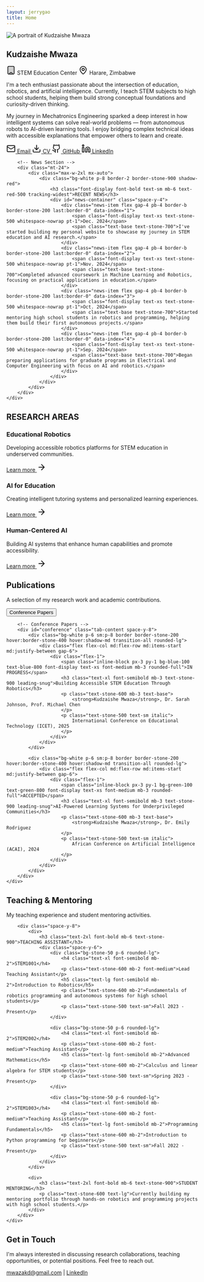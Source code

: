 ```yaml
---
layout: jerrygao
title: Home
---
```


<!-- Hero Section -->
<section id="about" class="pt-32 pb-20 px-8">
    <div class="max-w-5xl mx-auto">
        <div class="grid md:grid-cols-12 gap-x-12 gap-y-8 items-start">
            <!-- Left Column - Avatar -->
            <div class="md:col-span-4">
                <div class="sticky top-28">
                    <img src="/assets/images/tutor5.jpg" alt="A portrait of Kudzaishe Mwaza" class="rounded-lg shadow-xl w-full border-4 border-white">
                </div>
            </div>
            <!-- Right Column - Main Info -->
            <div class="md:col-span-8">
                <h1 class="text-6xl md:text-7xl font-bold mb-4 leading-none">Kudzaishe Mwaza</h1>
                <div class="flex flex-wrap items-center gap-x-6 gap-y-2 text-stone-600 mb-8">
                    <span class="flex items-center gap-2">
                        <svg xmlns="http://www.w3.org/2000/svg" width="24" height="24" viewBox="0 0 24 24" fill="none" stroke="currentColor" stroke-width="2" stroke-linecap="round" stroke-linejoin="round" class="w-4 h-4">
                            <path d="M12 10h.01"></path>
                            <path d="M12 14h.01"></path>
                            <path d="M12 6h.01"></path>
                            <path d="M16 10h.01"></path>
                            <path d="M16 14h.01"></path>
                            <path d="M16 6h.01"></path>
                            <path d="M8 10h.01"></path>
                            <path d="M8 14h.01"></path>
                            <path d="M8 6h.01"></path>
                            <path d="M9 22v-3a1 1 0 0 1 1-1h4a1 1 0 0 1 1 1v3"></path>
                            <rect x="4" y="2" width="16" height="20" rx="2"></rect>
                        </svg>
                        <span class="font-display text-sm">STEM Education Center</span>
                    </span>
                    <span class="flex items-center gap-2">
                        <svg xmlns="http://www.w3.org/2000/svg" width="24" height="24" viewBox="0 0 24 24" fill="none" stroke="currentColor" stroke-width="2" stroke-linecap="round" stroke-linejoin="round" class="w-4 h-4">
                            <path d="M20 10c0 4.993-5.539 10.193-7.399 11.799a1 1 0 0 1-1.202 0C9.539 20.193 4 14.993 4 10a8 8 0 0 1 16 0"></path>
                            <circle cx="12" cy="10" r="3"></circle>
                        </svg>
                        <span class="font-display text-sm">Harare, Zimbabwe</span>
                    </span>
                </div>
                <div class="prose prose-lg prose-stone max-w-none">
                    <p class="mb-2">
                        I'm a tech enthusiast passionate about the intersection of education, robotics, and artificial intelligence. Currently, I teach STEM subjects to high school students, helping them build strong conceptual foundations and curiosity-driven thinking.
                    </p>
                    <p>
                        My journey in Mechatronics Engineering sparked a deep interest in how intelligent systems can solve real-world problems — from autonomous robots to AI-driven learning tools. I enjoy bridging complex technical ideas with accessible explanations that empower others to learn and create.
                    </p>
                </div>
                <div class="flex flex-wrap gap-4 mt-10">
                    <a href="mailto:mwazakd@gmail.com" class="inline-flex items-center gap-2 px-5 py-2.5 bg-red-500 text-white hover:bg-red-600 transition-colors font-display text-sm font-medium rounded-md shadow-md">
                        <svg xmlns="http://www.w3.org/2000/svg" width="24" height="24" viewBox="0 0 24 24" fill="none" stroke="currentColor" stroke-width="2" stroke-linecap="round" stroke-linejoin="round" class="w-4 h-4">
                            <path d="m22 7-8.991 5.727a2 2 0 0 1-2.009 0L2 7"></path>
                            <rect x="2" y="4" width="20" height="16" rx="2"></rect>
                        </svg>
                        Email
                    </a>
                    <a href="/assets/mwazakd_cv.pdf" class="inline-flex items-center gap-2 px-5 py-2.5 border-2 border-stone-900 text-stone-900 hover:bg-stone-900 hover:text-white transition-colors font-display text-sm font-medium rounded-md shadow-md">
                        <svg xmlns="http://www.w3.org/2000/svg" width="24" height="24" viewBox="0 0 24 24" fill="none" stroke="currentColor" stroke-width="2" stroke-linecap="round" stroke-linejoin="round" class="w-4 h-4">
                            <path d="M12 15V3"></path>
                            <path d="M21 15v4a2 2 0 0 1-2 2H5a2 2 0 0 1-2-2v-4"></path>
                            <path d="m7 10 5 5 5-5"></path>
                        </svg>
                        CV
                    </a>
                    <a href="https://github.com/mwazakd" class="inline-flex items-center gap-2 px-5 py-2.5 border-2 border-stone-300 text-stone-700 hover:border-stone-900 transition-colors font-display text-sm font-medium rounded-md shadow-md">
                        <svg xmlns="http://www.w3.org/2000/svg" width="24" height="24" viewBox="0 0 24 24" fill="none" stroke="currentColor" stroke-width="2" stroke-linecap="round" stroke-linejoin="round" class="w-4 h-4">
                            <path d="M15 22v-4a4.8 4.8 0 0 0-1-3.5c3 0 6-2 6-5.5.08-1.25-.27-2.48-1-3.5.28-1.15.28-2.35 0-3.5 0 0-1 0-3 1.5-2.64-.5-5.36-.5-8 0C6 2 5 2 5 2c-.3 1.15-.3 2.35 0 3.5A5.403 5.403 0 0 0 4 9c0 3.5 3 5.5 6 5.5-.39.49-.68 1.05-.85 1.65-.17.6-.22 1.23-.15 1.85v4"></path>
                            <path d="M9 18c-4.51 2-5-2-7-2"></path>
                        </svg>
                        GitHub
                    </a>
                    <a href="https://www.linkedin.com/in/kudzaishe-mwaza-3630a42a2" class="inline-flex items-center gap-2 px-5 py-2.5 border-2 border-stone-300 text-stone-700 hover:border-stone-900 transition-colors font-display text-sm font-medium rounded-md shadow-md">
                        <svg xmlns="http://www.w3.org/2000/svg" width="24" height="24" viewBox="0 0 24 24" fill="none" stroke="currentColor" stroke-width="2" stroke-linecap="round" stroke-linejoin="round" class="w-4 h-4">
                            <path d="M16 8a6 6 0 0 1 6 6v7h-4v-7a2 2 0 0 0-2-2 2 2 0 0 0-2 2v7h-4v-7a6 6 0 0 1 6-6z"></path>
                            <rect x="2" y="9" width="4" height="12"></rect>
                            <circle cx="4" cy="4" r="2"></circle>
                        </svg>
                        LinkedIn
                    </a>
                </div>
            </div>
        </div>
        
        <!-- News Section -->
        <div class="mt-24">
            <div class="max-w-2xl mx-auto">
                <div class="bg-white p-8 border-2 border-stone-900 shadow-red">
                    <h3 class="font-display font-bold text-sm mb-6 text-red-500 tracking-widest">RECENT NEWS</h3>
                    <div id="news-container" class="space-y-4">
                        <div class="news-item flex gap-4 pb-4 border-b border-stone-200 last:border-0" data-index="1">
                            <span class="font-display text-xs text-stone-500 whitespace-nowrap pt-1">Dec. 2024</span>
                            <span class="text-base text-stone-700">I've started building my personal website to showcase my journey in STEM education and AI research.</span>
                        </div>
                        <div class="news-item flex gap-4 pb-4 border-b border-stone-200 last:border-0" data-index="2">
                            <span class="font-display text-xs text-stone-500 whitespace-nowrap pt-1">Nov. 2024</span>
                            <span class="text-base text-stone-700">Completed advanced coursework in Machine Learning and Robotics, focusing on practical applications in education.</span>
                        </div>
                        <div class="news-item flex gap-4 pb-4 border-b border-stone-200 last:border-0" data-index="3">
                            <span class="font-display text-xs text-stone-500 whitespace-nowrap pt-1">Oct. 2024</span>
                            <span class="text-base text-stone-700">Started mentoring high school students in robotics and programming, helping them build their first autonomous projects.</span>
                        </div>
                        <div class="news-item flex gap-4 pb-4 border-b border-stone-200 last:border-0" data-index="4">
                            <span class="font-display text-xs text-stone-500 whitespace-nowrap pt-1">Sep. 2024</span>
                            <span class="text-base text-stone-700">Began preparing applications for graduate programs in Electrical and Computer Engineering with focus on AI and robotics.</span>
                        </div>
                    </div>
                </div>
            </div>
        </div>
    </div>
</section>

<!-- Research Section -->
<section id="research" class="py-20 px-8 bg-white">
    <div class="max-w-7xl mx-auto">
        <div class="grid lg:grid-cols-12 gap-8">
            <div class="lg:col-span-2">
                <h2 class="font-display font-bold text-sm text-red-500 lg:vertical-text lg:sticky lg:top-32">RESEARCH AREAS</h2>
            </div>
            <div class="lg:col-span-10">
                <div class="grid md:grid-cols-2 gap-8">
                    <div class="group">
                        <div class="p-8 bg-stone-50 border-l-4 border-red-500 hover:bg-red-50 transition-colors rounded-r-lg">
                            <h3 class="font-display font-bold text-xl mb-3">Educational Robotics</h3>
                            <p class="text-stone-600 leading-relaxed mb-4">Developing accessible robotics platforms for STEM education in underserved communities.</p>
                            <a href="#research" class="inline-flex items-center gap-2 font-display text-sm font-medium text-red-500 hover:text-red-600">
                                Learn more 
                                <svg xmlns="http://www.w3.org/2000/svg" width="24" height="24" viewBox="0 0 24 24" fill="none" stroke="currentColor" stroke-width="2" stroke-linecap="round" stroke-linejoin="round" class="w-3.5 h-3.5">
                                    <path d="M5 12h14"></path>
                                    <path d="m12 5 7 7-7 7"></path>
                                </svg>
                            </a>
                        </div>
                    </div>
                    <div class="group">
                        <div class="p-8 bg-stone-50 border-l-4 border-stone-500 hover:bg-stone-50 transition-colors rounded-r-lg">
                            <h3 class="font-display font-bold text-xl mb-3">AI for Education</h3>
                            <p class="text-stone-600 leading-relaxed mb-4">Creating intelligent tutoring systems and personalized learning experiences.</p>
                            <a href="#research" class="inline-flex items-center gap-2 font-display text-sm font-medium text-stone-500 hover:text-stone-600">
                                Learn more 
                                <svg xmlns="http://www.w3.org/2000/svg" width="24" height="24" viewBox="0 0 24 24" fill="none" stroke="currentColor" stroke-width="2" stroke-linecap="round" stroke-linejoin="round" class="w-3.5 h-3.5">
                                    <path d="M5 12h14"></path>
                                    <path d="m12 5 7 7-7 7"></path>
                                </svg>
                            </a>
                        </div>
                    </div>
                    <div class="group">
                        <div class="p-8 bg-stone-50 border-l-4 border-amber-500 hover:bg-amber-50 transition-colors rounded-r-lg">
                            <h3 class="font-display font-bold text-xl mb-3">Human-Centered AI</h3>
                            <p class="text-stone-600 leading-relaxed mb-4">Building AI systems that enhance human capabilities and promote accessibility.</p>
                            <a href="#research" class="inline-flex items-center gap-2 font-display text-sm font-medium text-amber-500 hover:text-amber-600">
                                Learn more 
                                <svg xmlns="http://www.w3.org/2000/svg" width="24" height="24" viewBox="0 0 24 24" fill="none" stroke="currentColor" stroke-width="2" stroke-linecap="round" stroke-linejoin="round" class="w-3.5 h-3.5">
                                    <path d="M5 12h14"></path>
                                    <path d="m12 5 7 7-7 7"></path>
                                </svg>
                            </a>
                        </div>
                    </div>
                </div>
            </div>
        </div>
    </div>
</section>

<!-- Publications Section -->
<section id="publications" class="py-20 px-8 bg-stone-50">
    <div class="max-w-4xl mx-auto">
        <div class="mb-12 text-center">
            <h2 class="text-4xl font-bold mb-4">Publications</h2>
            <p class="text-stone-600 text-lg">A selection of my research work and academic contributions.</p>
        </div>
        <div class="flex justify-center gap-8 border-b-2 border-stone-200 mb-12">
            <button data-tab="conference" class="tab-button font-display font-medium pb-4 px-2 border-b-4 -mb-0.5 transition-colors border-transparent text-stone-500 hover:text-stone-700 hover:border-red-300 tab-active">Conference Papers</button>
        </div>
        
        <!-- Conference Papers -->
        <div id="conference" class="tab-content space-y-8">
            <div class="bg-white p-6 sm:p-8 border border-stone-200 hover:border-stone-400 hover:shadow-md transition-all rounded-lg">
                <div class="flex flex-col md:flex-row md:items-start md:justify-between gap-6">
                    <div class="flex-1">
                        <span class="inline-block px-3 py-1 bg-blue-100 text-blue-800 font-display text-xs font-medium mb-3 rounded-full">IN PROGRESS</span>
                        <h3 class="text-xl font-semibold mb-3 text-stone-900 leading-snug">Building Accessible STEM Education Through Robotics</h3>
                        <p class="text-stone-600 mb-3 text-base">
                            <strong>Kudzaishe Mwaza</strong>, Dr. Sarah Johnson, Prof. Michael Chen
                        </p>
                        <p class="text-stone-500 text-sm italic">
                            International Conference on Educational Technology (ICET), 2025
                        </p>
                    </div>
                </div>
            </div>
            
            <div class="bg-white p-6 sm:p-8 border border-stone-200 hover:border-stone-400 hover:shadow-md transition-all rounded-lg">
                <div class="flex flex-col md:flex-row md:items-start md:justify-between gap-6">
                    <div class="flex-1">
                        <span class="inline-block px-3 py-1 bg-green-100 text-green-800 font-display text-xs font-medium mb-3 rounded-full">ACCEPTED</span>
                        <h3 class="text-xl font-semibold mb-3 text-stone-900 leading-snug">AI-Powered Learning Systems for Underprivileged Communities</h3>
                        <p class="text-stone-600 mb-3 text-base">
                            <strong>Kudzaishe Mwaza</strong>, Dr. Emily Rodriguez
                        </p>
                        <p class="text-stone-500 text-sm italic">
                            African Conference on Artificial Intelligence (ACAI), 2024
                        </p>
                    </div>
                </div>
            </div>
        </div>
    </div>
</section>

<!-- Teaching Section -->
<section id="teaching" class="py-20 px-8 bg-white">
    <div class="max-w-4xl mx-auto">
        <div class="mb-12 text-center">
            <h2 class="text-4xl font-bold mb-4">Teaching & Mentoring</h2>
            <p class="text-stone-600 text-lg">My teaching experience and student mentoring activities.</p>
        </div>
        
        <div class="space-y-8">
            <div>
                <h3 class="text-2xl font-bold mb-6 text-stone-900">TEACHING ASSISTANT</h3>
                <div class="space-y-6">
                    <div class="bg-stone-50 p-6 rounded-lg">
                        <h4 class="text-xl font-semibold mb-2">STEM1001</h4>
                        <p class="text-stone-600 mb-2 font-medium">Lead Teaching Assistant</p>
                        <h5 class="text-lg font-semibold mb-2">Introduction to Robotics</h5>
                        <p class="text-stone-600 mb-2">Fundamentals of robotics programming and autonomous systems for high school students</p>
                        <p class="text-stone-500 text-sm">Fall 2023 - Present</p>
                    </div>
                    
                    <div class="bg-stone-50 p-6 rounded-lg">
                        <h4 class="text-xl font-semibold mb-2">STEM2002</h4>
                        <p class="text-stone-600 mb-2 font-medium">Teaching Assistant</p>
                        <h5 class="text-lg font-semibold mb-2">Advanced Mathematics</h5>
                        <p class="text-stone-600 mb-2">Calculus and linear algebra for STEM students</p>
                        <p class="text-stone-500 text-sm">Spring 2023 - Present</p>
                    </div>
                    
                    <div class="bg-stone-50 p-6 rounded-lg">
                        <h4 class="text-xl font-semibold mb-2">STEM1003</h4>
                        <p class="text-stone-600 mb-2 font-medium">Teaching Assistant</p>
                        <h5 class="text-lg font-semibold mb-2">Programming Fundamentals</h5>
                        <p class="text-stone-600 mb-2">Introduction to Python programming for beginners</p>
                        <p class="text-stone-500 text-sm">Fall 2022 - Present</p>
                    </div>
                </div>
            </div>
            
            <div>
                <h3 class="text-2xl font-bold mb-6 text-stone-900">STUDENT MENTORING</h3>
                <p class="text-stone-600 text-lg">Currently building my mentoring portfolio through hands-on robotics and programming projects with high school students.</p>
            </div>
        </div>
    </div>
</section>

<!-- Contact Section -->
<section id="contact" class="py-20 px-8 bg-stone-50">
    <div class="max-w-4xl mx-auto text-center">
        <h2 class="text-4xl font-bold mb-4">Get in Touch</h2>
        <p class="text-stone-600 text-lg mb-8">
            I'm always interested in discussing research collaborations, teaching opportunities, or potential positions. Feel free to reach out.
        </p>
        <div class="flex justify-center space-x-6">
            <a href="mailto:mwazakd@gmail.com" class="text-red-500 hover:text-red-600 font-medium">mwazakd@gmail.com</a>
            <span class="text-stone-400">|</span>
            <a href="https://www.linkedin.com/in/kudzaishe-mwaza-3630a42a2" class="text-red-500 hover:text-red-600 font-medium">LinkedIn</a>
        </div>
    </div>
</section>